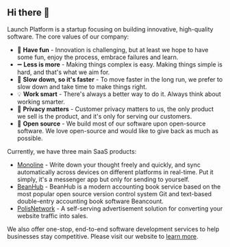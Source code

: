 ## Hi there 👋

Launch Platform is a startup focusing on building innovative, high-quality software. The core values of our company:

- 🎉 **Have fun** - Innovation is challenging, but at least we hope to have some fun, enjoy the process, embrace failures and learn.
- ➖ **Less is more** - Making things complex is easy. Making things simple is hard, and that's what we aim for.
- 🍵 **Slow down, so it's faster** - To move faster in the long run, we prefer to slow down and take time to make things right.
- 💡 **Work smart** - There's always a better way to do it. Always think about working smarter.
- 🙈 **Privacy matters** - Customer privacy matters to us, the only product we sell is the product, and it's only for serving our customers.
- 🎁 **Open source** - We build most of our software upon open-source software. We love open-source and would like to give back as much as possible.

Currently, we have three main SaaS products:

- [Monoline](https://monoline.io/) - Write down your thought freely and quickly, and sync automatically across devices on different platforms in real-time. Put it simply, it's a messenger app but only for sending to yourself.
- [BeanHub](https://beanhub.io) - BeanHub is a modern accounting book service based on the most popular open source version control system Git and text-based double-entry accounting book software Beancount.
- [PolisNetwork](https://polisnetwork.io) - A self-serving advertisement solution for converting your website traffic into sales.

We also offer one-stop, end-to-end software development services to help businesses stay competitive.
Please visit our website to [learn more](https://launchplatform.com/service/).
